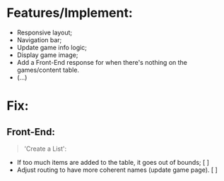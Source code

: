 # Features/Implement:
- Responsive layout;
- Navigation bar;
- Update game info logic;
- Display game image;
- Add a Front-End response for when there's nothing on the games/content table.
- (...)

# Fix:
<!-- Nothing to see here... <br>
![This is fine](https://media3.giphy.com/media/v1.Y2lkPTc5MGI3NjExdXh3MjBwYWNpOG1rZHMwMHBtMzRjZzkzbzM5YXltenZvdjdid3dkdCZlcD12MV9pbnRlcm5hbF9naWZfYnlfaWQmY3Q9Zw/NTur7XlVDUdqM/giphy.webp) -->

## Front-End:
> 'Create a List':
- If too much items are added to the table, it goes out of bounds; [ ]
- Adjust routing to have more coherent names (update game page). [ ]